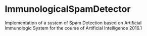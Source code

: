 # ImmunologicalSpamDetector
Implementation of a system of Spam Detection based on Artificial Immunologic System for the course of Artificial Intelligence 2016.1
